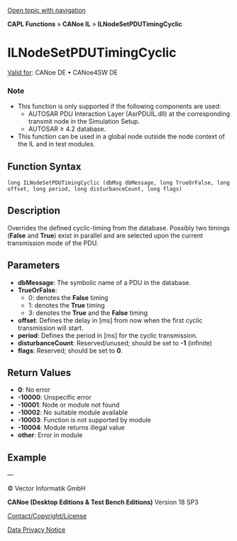 [Open topic with navigation](../../../../../CANoeDEFamily.htm#Topics/CAPLFunctions/CANoeIL/Functions/CAPLfunctionILNodeSetPDUTimingCyclic.md)

**CAPL Functions** » **CANoe IL** » **ILNodeSetPDUTimingCyclic**

# ILNodeSetPDUTimingCyclic

[Valid for](../../../Shared/FeatureAvailability.md): CANoe DE • CANoe4SW DE

### Note
- This function is only supported if the following components are used:
  - AUTOSAR PDU Interaction Layer (AsrPDUIL.dll) at the corresponding transmit node in the Simulation Setup.
  - AUTOSAR ≥ 4.2 database.
- This function can be used in a global node outside the node context of the IL and in test modules.

## Function Syntax

```plaintext
long ILNodeSetPDUTimingCyclic (dbMsg dbMessage, long TrueOrFalse, long offset, long period, long disturbanceCount, long flags)
```

## Description

Overrides the defined cyclic-timing from the database. Possibly two timings (**False** and **True**) exist in parallel and are selected upon the current transmission mode of the PDU.

## Parameters

- **dbMessage**: The symbolic name of a PDU in the database.
- **TrueOrFalse**:
  - 0: denotes the **False** timing
  - 1: denotes the **True** timing
  - 3: denotes the **True** and the **False** timing
- **offset**: Defines the delay in [ms] from now when the first cyclic transmission will start.
- **period**: Defines the period in [ms] for the cyclic transmission.
- **disturbanceCount**: Reserved/unused; should be set to **-1** (infinite)
- **flags**: Reserved; should be set to **0**.

## Return Values

- **0**: No error
- **-10000**: Unspecific error
- **-10001**: Node or module not found
- **-10002**: No suitable module available
- **-10003**: Function is not supported by module
- **-10004**: Module returns illegal value
- **other**: Error in module

## Example

—

© Vector Informatik GmbH

**CANoe (Desktop Editions & Test Bench Editions)** Version 18 SP3

[Contact/Copyright/License](../../../Shared/ContactCopyrightLicense.md)

[Data Privacy Notice](https://www.vector.com/int/en/company/get-info/privacy-policy/)